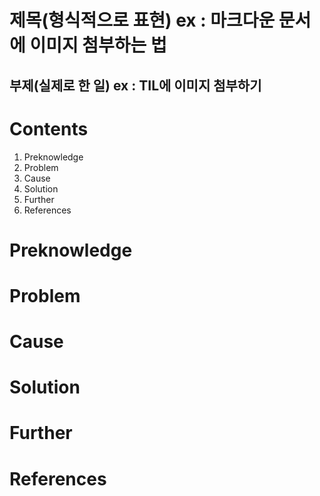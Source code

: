 

제목(형식적으로 표현) ex : 마크다운 문서에 이미지 첨부하는 법
=========

부제(실제로 한 일) ex : TIL에 이미지 첨부하기 
---------


# Contents  
1. Preknowledge  
2. Problem
3. Cause
4. Solution
3. Further 
4. References

# Preknowledge

# Problem

# Cause

# Solution

# Further

# References

``` ```